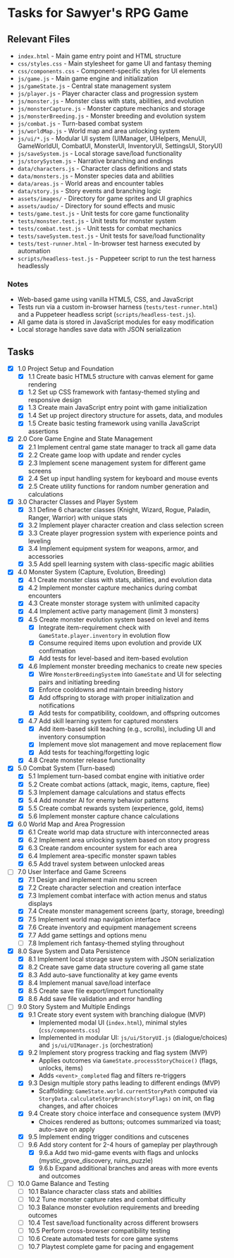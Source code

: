 # Tasks for Sawyer's RPG Game

## Relevant Files

- `index.html` - Main game entry point and HTML structure
- `css/styles.css` - Main stylesheet for game UI and fantasy theming
- `css/components.css` - Component-specific styles for UI elements
- `js/game.js` - Main game engine and initialization
- `js/gameState.js` - Central state management system
- `js/player.js` - Player character class and progression system
- `js/monster.js` - Monster class with stats, abilities, and evolution
- `js/monsterCapture.js` - Monster capture mechanics and storage
- `js/monsterBreeding.js` - Monster breeding and evolution system
- `js/combat.js` - Turn-based combat system
- `js/worldMap.js` - World map and area unlocking system
- `js/ui/*.js` - Modular UI system (UIManager, UIHelpers, MenuUI, GameWorldUI, CombatUI, MonsterUI, InventoryUI, SettingsUI, StoryUI)
- `js/saveSystem.js` - Local storage save/load functionality
- `js/storySystem.js` - Narrative branching and endings
- `data/characters.js` - Character class definitions and stats
- `data/monsters.js` - Monster species data and abilities
- `data/areas.js` - World areas and encounter tables
- `data/story.js` - Story events and branching logic
- `assets/images/` - Directory for game sprites and UI graphics
- `assets/audio/` - Directory for sound effects and music
- `tests/game.test.js` - Unit tests for core game functionality
- `tests/monster.test.js` - Unit tests for monster system
- `tests/combat.test.js` - Unit tests for combat mechanics
- `tests/saveSystem.test.js` - Unit tests for save/load functionality
- `tests/test-runner.html` - In-browser test harness executed by automation
- `scripts/headless-test.js` - Puppeteer script to run the test harness headlessly

### Notes

- Web-based game using vanilla HTML5, CSS, and JavaScript
- Tests run via a custom in-browser harness (`tests/test-runner.html`) and a Puppeteer headless script (`scripts/headless-test.js`).
- All game data is stored in JavaScript modules for easy modification
- Local storage handles save data with JSON serialization

## Tasks

- [x] 1.0 Project Setup and Foundation
  - [x] 1.1 Create basic HTML5 structure with canvas element for game rendering
  - [x] 1.2 Set up CSS framework with fantasy-themed styling and responsive design
  - [x] 1.3 Create main JavaScript entry point with game initialization
  - [x] 1.4 Set up project directory structure for assets, data, and modules
  - [x] 1.5 Create basic testing framework using vanilla JavaScript assertions

- [x] 2.0 Core Game Engine and State Management
  - [x] 2.1 Implement central game state manager to track all game data
  - [x] 2.2 Create game loop with update and render cycles
  - [x] 2.3 Implement scene management system for different game screens
  - [x] 2.4 Set up input handling system for keyboard and mouse events
  - [x] 2.5 Create utility functions for random number generation and calculations

- [x] 3.0 Character Classes and Player System
  - [x] 3.1 Define 6 character classes (Knight, Wizard, Rogue, Paladin, Ranger, Warrior) with unique stats
  - [x] 3.2 Implement player character creation and class selection screen
  - [x] 3.3 Create player progression system with experience points and leveling
  - [x] 3.4 Implement equipment system for weapons, armor, and accessories
  - [x] 3.5 Add spell learning system with class-specific magic abilities

- [x] 4.0 Monster System (Capture, Evolution, Breeding)
  - [x] 4.1 Create monster class with stats, abilities, and evolution data
  - [x] 4.2 Implement monster capture mechanics during combat encounters
  - [x] 4.3 Create monster storage system with unlimited capacity
  - [x] 4.4 Implement active party management (limit 3 monsters)
  - [x] 4.5 Create monster evolution system based on level and items
    - [x] Integrate item-requirement check with `GameState.player.inventory` in evolution flow
    - [x] Consume required items upon evolution and provide UX confirmation
    - [x] Add tests for level-based and item-based evolution
  - [x] 4.6 Implement monster breeding mechanics to create new species
    - [x] Wire `MonsterBreedingSystem` into `GameState` and UI for selecting pairs and initiating breeding
    - [x] Enforce cooldowns and maintain breeding history
    - [x] Add offspring to storage with proper initialization and notifications
    - [x] Add tests for compatibility, cooldown, and offspring outcomes
  - [x] 4.7 Add skill learning system for captured monsters
    - [x] Add item-based skill teaching (e.g., scrolls), including UI and inventory consumption
    - [x] Implement move slot management and move replacement flow
    - [x] Add tests for teaching/forgetting logic
  - [x] 4.8 Create monster release functionality

- [x] 5.0 Combat System (Turn-based)
  - [x] 5.1 Implement turn-based combat engine with initiative order
  - [x] 5.2 Create combat actions (attack, magic, items, capture, flee)
  - [x] 5.3 Implement damage calculations and status effects
  - [x] 5.4 Add monster AI for enemy behavior patterns
  - [x] 5.5 Create combat rewards system (experience, gold, items)
  - [x] 5.6 Implement monster capture chance calculations

- [x] 6.0 World Map and Area Progression
  - [x] 6.1 Create world map data structure with interconnected areas
  - [x] 6.2 Implement area unlocking system based on story progress
  - [x] 6.3 Create random encounter system for each area
  - [x] 6.4 Implement area-specific monster spawn tables
  - [x] 6.5 Add travel system between unlocked areas

- [ ] 7.0 User Interface and Game Screens
  - [x] 7.1 Design and implement main menu screen
  - [x] 7.2 Create character selection and creation interface
  - [x] 7.3 Implement combat interface with action menus and status displays
  - [x] 7.4 Create monster management screens (party, storage, breeding)
  - [x] 7.5 Implement world map navigation interface
  - [x] 7.6 Create inventory and equipment management screens
  - [x] 7.7 Add game settings and options menu
  - [ ] 7.8 Implement rich fantasy-themed styling throughout

- [x] 8.0 Save System and Data Persistence
  - [x] 8.1 Implement local storage save system with JSON serialization
  - [x] 8.2 Create save game data structure covering all game state
  - [x] 8.3 Add auto-save functionality at key game events
  - [x] 8.4 Implement manual save/load interface
  - [x] 8.5 Create save file export/import functionality
  - [x] 8.6 Add save file validation and error handling

- [ ] 9.0 Story System and Multiple Endings
  - [x] 9.1 Create story event system with branching dialogue (MVP)
    - Implemented modal UI (`index.html`), minimal styles (`css/components.css`)
    - Implemented in modular UI: `js/ui/StoryUI.js` (dialogue/choices) and `js/ui/UIManager.js` (orchestration)
  - [x] 9.2 Implement story progress tracking and flag system (MVP)
    - Applies outcomes via `GameState.processStoryChoice()` (flags, unlocks, items)
    - Adds `<event>_completed` flag and filters re-triggers
  - [x] 9.3 Design multiple story paths leading to different endings (MVP)
    - Scaffolding: `GameState.world.currentStoryPath` computed via `StoryData.calculateStoryBranch(storyFlags)` on init, on flag changes, and after choices
  - [x] 9.4 Create story choice interface and consequence system (MVP)
    - Choices rendered as buttons; outcomes summarized via toast; auto-save on apply
  - [x] 9.5 Implement ending trigger conditions and cutscenes
  - [ ] 9.6 Add story content for 2-4 hours of gameplay per playthrough
    - [x] 9.6.a Add two mid-game events with flags and unlocks (mystic_grove_discovery, ruins_puzzle)
    - [x] 9.6.b Expand additional branches and areas with more events and outcomes

- [ ] 10.0 Game Balance and Testing
  - [ ] 10.1 Balance character class stats and abilities
  - [ ] 10.2 Tune monster capture rates and combat difficulty
  - [ ] 10.3 Balance monster evolution requirements and breeding outcomes
  - [ ] 10.4 Test save/load functionality across different browsers
  - [ ] 10.5 Perform cross-browser compatibility testing
  - [ ] 10.6 Create automated tests for core game systems
  - [ ] 10.7 Playtest complete game for pacing and engagement